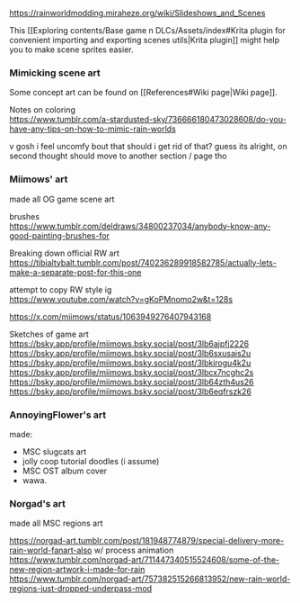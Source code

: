 https://rainworldmodding.miraheze.org/wiki/Slideshows_and_Scenes

This [[Exploring contents/Base game n DLCs/Assets/index#Krita plugin for convenient importing and exporting scenes utils|Krita plugin]] might help you to make scene sprites easier.

### Mimicking scene art
Some concept art can be found on [[References#Wiki page|Wiki page]].

Notes on coloring  
https://www.tumblr.com/a-stardusted-sky/736666180473028608/do-you-have-any-tips-on-how-to-mimic-rain-worlds  

v gosh i feel uncomfy bout that
should i get rid of that?
guess its alright, on second thought
should move to another section / page tho
### Miimows' art
made all OG game scene art

brushes  
https://www.tumblr.com/deldraws/34800237034/anybody-know-any-good-painting-brushes-for

Breaking down official RW art  
https://tibialtybalt.tumblr.com/post/740236289918582785/actually-lets-make-a-separate-post-for-this-one


attempt to copy RW style ig  
https://www.youtube.com/watch?v=gKoPMnomo2w&t=128s

https://x.com/miimows/status/1063949276407943168

Sketches of game art  
https://bsky.app/profile/miimows.bsky.social/post/3lb6ajpfj2226  
https://bsky.app/profile/miimows.bsky.social/post/3lb6sxusais2u  
https://bsky.app/profile/miimows.bsky.social/post/3lbkirogu4k2u  
https://bsky.app/profile/miimows.bsky.social/post/3lbcx7ncghc2s  
https://bsky.app/profile/miimows.bsky.social/post/3lb64zth4us26  
https://bsky.app/profile/miimows.bsky.social/post/3lb6eqfrszk26

### AnnoyingFlower's art
made:
- MSC slugcats art
- jolly coop tutorial doodles (i assume)
- MSC OST album cover
- wawa.

### Norgad's art
made all MSC regions art  

https://norgad-art.tumblr.com/post/181948774879/special-delivery-more-rain-world-fanart-also w/ process animation  
https://www.tumblr.com/norgad-art/711447340515524608/some-of-the-new-region-artwork-i-made-for-rain  
https://www.tumblr.com/norgad-art/757382515266813952/new-rain-world-regions-just-dropped-underpass-mod